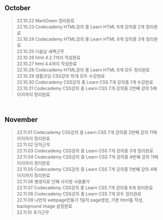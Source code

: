 ## October <br/>
> 22.10.22 MarkDown 정리완료<br/>
> 22.10.23 Codecademy HTML강의 중 Learn HTML 6개 강의중 2개 정리완료<br/>
> 22.10.24 Codecademy HTML강의 중 Learn HTML 6개 강의중 3개 정리완료<br/>
> 22.10.25 다음날 새벽근무<br/>
> 22.10.26 html 4.2.7까지 작성완료<br/>
> 22.10.27 html 4.4까지 작성완료<br/>
> 22.10.28 Codecademy HTML강의 중 Learn HTML 6개 모두 정리완료<br/>
> 22.10.29 생활코딩 CSS강의 15개 모두 수강완료<br/>
> 22.10.30 Codecademy CSS강의 중 Learn CSS 7개 강의중 1개 수강완료<br/>
> 22.10.31 Codecademy CSS강의 중 Learn CSS 7개 강의중 2번째 강의 5페이지까지 정리완료<br/>
<br/>

## November <br/>
> 22.11.01 Codecademy CSS강의 중 Learn CSS 7개 강의중 2번째 강의 11페이지까지 정리완료<br/>
> 22.11.02 당직근무<br/>
> 22.11.03 Codecademy CSS강의 중 Learn CSS 7개 강의중 3개 정리완료<br/>
> 22.11.04 Codecademy CSS강의 중 Learn CSS 7개 강의중 4번째 강의 11페이지까지 정리완료<br/>
> 22.11.05 Codecademy CSS강의 중 Learn CSS 7개 강의중 5번째 강의 4페이지까지 정리완료<br/>
> 22.11.06 병생지로 인해 사지방 사용불가 <br/>
> 22.11.07 Codecademy CSS강의 중 Learn CSS 7개 강의중 6개 정리완료<br/>
> 22.11.08 Codecademy CSS강의 중 Learn CSS 7개 모두 정리완료<br/>
> 22.11.09 나만의 webpage만들기 1일차 page생성, 기본 html틀 작성, background image 설정완료<br/>
> 22.11.10 추가근무<br/>
